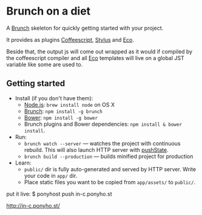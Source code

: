 # Brunch on a diet

A [Brunch](http://brunch.io) skeleton for quickly getting started with your project.

It provides as plugins [Coffeescript](http://coffeescript.org/), [Stylus](http://learnboost.github.io/stylus/) and [Eco](https://github.com/sstephenson/eco).

Beside that, the output js will come out wrapped as it would if compiled by the coffeescript compiler and all [Eco](https://github.com/sstephenson/eco) templates will live on a global JST variable like some are used to.



## Getting started
* Install (if you don't have them):
    * [Node.js](http://nodejs.org): `brew install node` on OS X
    * [Brunch](http://brunch.io): `npm install -g brunch`
    * [Bower](http://bower.io): `npm install -g bower`
    * Brunch plugins and Bower dependencies: `npm install & bower install`.
* Run:
    * `brunch watch --server` — watches the project with continuous rebuild. This will also launch HTTP server with [pushState](https://developer.mozilla.org/en-US/docs/Web/Guide/API/DOM/Manipulating_the_browser_history).
    * `brunch build --production` — builds minified project for production
* Learn:
    * `public/` dir is fully auto-generated and served by HTTP server.  Write your code in `app/` dir.
    * Place static files you want to be copied from `app/assets/` to `public/`.
    
put it live: 
$ ponyhost push in-c.ponyho.st

http://in-c.ponyho.st/
